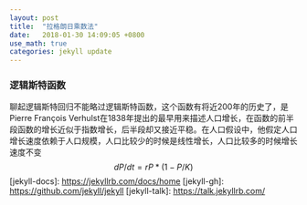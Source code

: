 ```yaml
---
layout: post
title:  "拉格朗日乘数法"
date:   2018-01-30 14:09:05 +0800
use_math: true
categories: jekyll update
---
```

<script type="text/javascript" src="http://cdn.mathjax.org/mathjax/latest/MathJax.js?config=default"></script>

### 逻辑斯特函数
聊起逻辑斯特回归不能略过逻辑斯特函数，这个函数有将近200年的历史了，是Pierre François Verhulst在1838年提出的最早用来描述人口增长，在函数的前半段函数的增长近似于指数增长，后半段却又接近平稳。在人口假设中，他假定人口增长速度依赖于人口规模，人口比较少的时候是线性增长，人口比较多的时候增长速度不变
$$
 dP/dt = rP*(1-P/K)
$$
[jekyll-docs]: https://jekyllrb.com/docs/home
[jekyll-gh]:   https://github.com/jekyll/jekyll
[jekyll-talk]: https://talk.jekyllrb.com/
